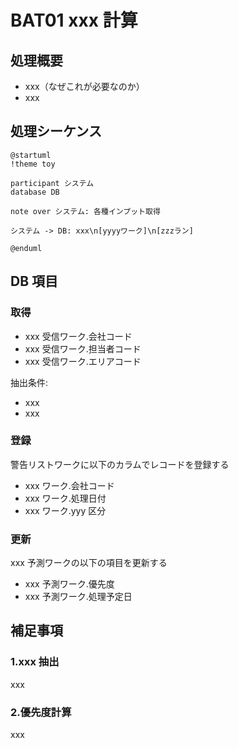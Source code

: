 # BAT01 xxx 計算

## 処理概要

- xxx（なぜこれが必要なのか）
- xxx

## 処理シーケンス

```plantuml
@startuml
!theme toy

participant システム
database DB

note over システム: 各種インプット取得

システム -> DB: xxx\n[yyyyワーク]\n[zzzラン]

@enduml
```

## DB 項目

### 取得

- xxx 受信ワーク.会社コード
- xxx 受信ワーク.担当者コード
- xxx 受信ワーク.エリアコード

抽出条件:

- xxx
- xxx

### 登録

警告リストワークに以下のカラムでレコードを登録する

- xxx ワーク.会社コード
- xxx ワーク.処理日付
- xxx ワーク.yyy 区分

### 更新

xxx 予測ワークの以下の項目を更新する

- xxx 予測ワーク.優先度
- xxx 予測ワーク.処理予定日

## 補足事項

### 1.xxx 抽出

xxx

### 2.優先度計算

xxx
